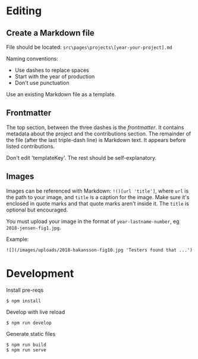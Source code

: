 # Editing

## Create a Markdown file

File should be located: `src\pages\projects\[year-your-project].md`

Naming conventions:

- Use dashes to replace spaces
- Start with the year of production
- Don't use punctuation

Use an existing Markdown file as a template.

## Frontmatter

The top section, between the three dashes is the _frontmatter_. It contains metadata about the project and the contributions section. The remainder of the file (after the last triple-dash line) is Markdown text. It appears before listed contributions.

Don't edit 'templateKey'. The rest should be self-explanatory.

## Images

Images can be referenced with Markdown: `!()[url 'title']`, where `url` is the path to your image, and `title` is a caption for the image. Make sure it's enclosed in quote marks and that quote marks aren't inside it. The `title` is optional but encouraged.

You must upload your image in the format of `year-lastname-number`, eg `2018-jensen-fig1.jpg`.

Example:

```
![](/images/uploads/2018-hakansson-fig10.jpg 'Testers found that ...')
```

# Development

Install pre-reqs

```
$ npm install
```

Develop with live reload

```
$ npm run develop
```

Generate static files

```
$ npm run build
$ npm run serve
```
